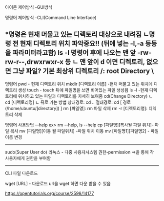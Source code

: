 아이콘 제어방식 -GUI방식

명령어 제어방식 -CLI(Command Line Interface)

*명령은 현재 머물고 있는 디렉토리 대상으로 내려짐
	ㄴ명령 전 현재 디렉토리 위치 파악중요!!
(뒤에 넣는 -l,-a 등등을 파라미터라고함)
ls -l 명령어 후에 나오는 맨 앞 -rw-rw-r--,drwxrwxr-x 등 
			ㄴ 맨 앞이 d 이면 디렉토리, 없으면 그냥 파일?
기본 최상위 디렉토리  /: root Directory     \\
------------------------------------------
명령어
pwd - 현재 디렉토리 위치
mkdir [디렉토리 이름] -현재 머물고 있는 위치에 디렉토리 생성
touch - touch 뒤에 파일명을 쓰면 비어있는 파일 생성됨
ls -l -현재 디렉토리에 위치하고 있는 파일과 디렉토리를 자세히 보여줌
cd(Change Directory) 
	ㄴ cd [디렉토리명]
	ㄴ 뒤로 가는 방법 상대경로: cd .. 
		 	  절대경로: cd [ 경로(/home/ubuntu/[directory]) ]
rm [파일명]: rm 파일 삭제
rm -r [디렉토리명]: 디렉토리 삭제

명령어 사용방법 --help
ex> rm --help, ls --help
cp [파일명][복사될 파일 위치]- 파일 복사
mv [파일명][이동 될 파일위치] -파일 위치 이동
mv [파일명1][파일명2] - 파일 이름 변경

--------------------------------
sudo(Super User do)
리눅스 - 다중 사용자시스템
권한-permission =>을 통해 각 사용자에게 권한을 부여함

---------------------------------
CLI 파일 다운로드

wget [URL] - 다운로드 url을 wget 하면 다운 받을 수 있음

https://opentutorials.org/course/2598/14177











